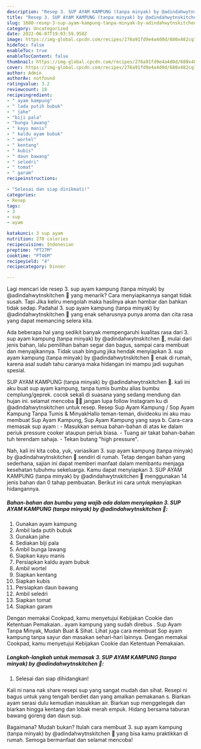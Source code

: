 ```yaml
---
description: "Resep 3. SUP AYAM KAMPUNG (tanpa minyak) by @adindahwytnskitchen 🌻 yang Bikin Ngiler, Buat Buka Puasa Bisa Manjain Lidah"
title: "Resep 3. SUP AYAM KAMPUNG (tanpa minyak) by @adindahwytnskitchen 🌻 yang Bikin Ngiler, Buat Buka Puasa Bisa Manjain Lidah"
slug: 1680-resep-3-sup-ayam-kampung-tanpa-minyak-by-adindahwytnskitchen-yang-bikin-ngiler-buat-buka-puasa-bisa-manjain-lidah
category: Uncategorized
date: 2022-06-07T19:03:59.958Z
image: https://img-global.cpcdn.com/recipes/276a91fd9e4a4d0d/680x482cq70/3-sup-ayam-kampung-tanpa-minyak-by-adindahwytnskitchen-foto-resep-utama.jpg
hideToc: false
enableToc: true
enableTocContent: false
thumbnail: https://img-global.cpcdn.com/recipes/276a91fd9e4a4d0d/680x482cq70/3-sup-ayam-kampung-tanpa-minyak-by-adindahwytnskitchen-foto-resep-utama.jpg
cover: https://img-global.cpcdn.com/recipes/276a91fd9e4a4d0d/680x482cq70/3-sup-ayam-kampung-tanpa-minyak-by-adindahwytnskitchen-foto-resep-utama.jpg
author: Admin
authorAv: notfound
ratingvalue: 3.2
reviewcount: 18
recipeingredient:
- " ayam kampung"
- " lada putih bubuk"
- " jahe"
- "biji pala"
- "bunga lawang"
- " kayu manis"
- " kaldu ayam bubuk"
- " wortel"
- " kentang"
- " kubis"
- " daun bawang"
- " seledri"
- " tomat"
- " garam"
recipeinstructions:

- "Selesai dan siap dinikmati!"
categories:
- Resep
tags:
- 3
- sup
- ayam

katakunci: 3 sup ayam 
nutrition: 270 calories
recipecuisine: Indonesian
preptime: "PT27M"
cooktime: "PT46M"
recipeyield: "4"
recipecategory: Dinner

---
```



Lagi mencari ide resep 3. sup ayam kampung (tanpa minyak) by @adindahwytnskitchen 🌻 yang menarik? Cara menyiapkannya sangat tidak susah. Tapi Jika keliru mengolah maka hasilnya akan hambar dan bahkan tidak sedap. Padahal 3. sup ayam kampung (tanpa minyak) by @adindahwytnskitchen 🌻 yang enak seharusnya punya aroma dan cita rasa yang dapat memancing selera kita.


Ada beberapa hal yang sedikit banyak mempengaruhi kualitas rasa dari 3. sup ayam kampung (tanpa minyak) by @adindahwytnskitchen 🌻, mulai dari jenis bahan, lalu pemilihan bahan segar dan bagus, sampai cara membuat dan menyajikannya. Tidak usah bingung jika hendak menyiapkan 3. sup ayam kampung (tanpa minyak) by @adindahwytnskitchen 🌻 enak di rumah, karena asal sudah tahu caranya maka hidangan ini mampu jadi suguhan spesial.

SUP AYAM KAMPUNG (tanpa minyak) by @adindahwytnskitchen 🌻. kali ini aku buat sup ayam kampung, tanpa tumis bumbu alias bumbu cemplung/geprek. cocok sekali di suasana yang sedang mendung dan hujan ini. selamat mencoba 🙏🏻 jangan lupa follow Instagram ku di @adindahwytnskitchen untuk resep. Resep Sup Ayam Kampung / Sop Ayam Kampung Tanpa Tumis &amp; MinyakHallo teman-teman, divideoku ini aku mau membuat Sup Ayam Kampung, Sup Ayam Kampung yang saya b. Cara-cara memasak sup ayam : - Masukkan semua bahan-bahan di atas ke dalam periuk pressure cooker ataupun periuk biasa. - Tuang air takat bahan-bahan tuh terendam sahaja. - Tekan butang &#34;high pressure&#34;.


Nah, kali ini kita coba, yuk, variasikan 3. sup ayam kampung (tanpa minyak) by @adindahwytnskitchen 🌻 sendiri di rumah. Tetap dengan bahan yang sederhana, sajian ini dapat memberi manfaat dalam membantu menjaga kesehatan tubuhmu sekeluarga. Kamu dapat menyiapkan 3. SUP AYAM KAMPUNG (tanpa minyak) by @adindahwytnskitchen 🌻 menggunakan 14 jenis bahan dan 0 tahap pembuatan. Berikut ini cara untuk menyiapkan hidangannya.

<!--inarticleads1-->

##### Bahan-bahan dan bumbu yang wajib ada dalam menyiapkan 3. SUP AYAM KAMPUNG (tanpa minyak) by @adindahwytnskitchen 🌻:

1. Gunakan  ayam kampung
1. Ambil  lada putih bubuk
1. Gunakan  jahe
1. Sediakan biji pala
1. Ambil bunga lawang
1. Siapkan  kayu manis
1. Persiapkan  kaldu ayam bubuk
1. Ambil  wortel
1. Siapkan  kentang
1. Siapkan  kubis
1. Persiapkan  daun bawang
1. Ambil  seledri
1. Siapkan  tomat
1. Siapkan  garam


Dengan memakai Cookpad, kamu menyetujui Kebijakan Cookie dan Ketentuan Pemakaian.. ayam kampung yang sudah direbus . Sup Ayam Tanpa Minyak, Mudah Buat &amp; Sihat. Lihat juga cara membuat Sop ayam kampung tanpa sayur dan masakan sehari-hari lainnya. Dengan memakai Cookpad, kamu menyetujui Kebijakan Cookie dan Ketentuan Pemakaian. 

<!--inarticleads2-->

##### Langkah-langkah untuk memasak 3. SUP AYAM KAMPUNG (tanpa minyak) by @adindahwytnskitchen 🌻:


1. Selesai dan siap dihidangkan!

Kali ni nana nak share resepi sup yang sangat mudah dan sihat. Resepi ni bagus untuk yang tengah berdiet dan yang amalkan pemakanan s. Biarkan ayam serasi dulu kemudian masukkan air. Biarkan sup menggelegak dan biarkan hingga kentang dan lobak merah empuk. Hidang bersama taburan bawang goreng dan daun sup. 

Bagaimana? Mudah bukan? Itulah cara membuat 3. sup ayam kampung (tanpa minyak) by @adindahwytnskitchen 🌻 yang bisa kamu praktikkan di rumah. Semoga bermanfaat dan selamat mencoba!

